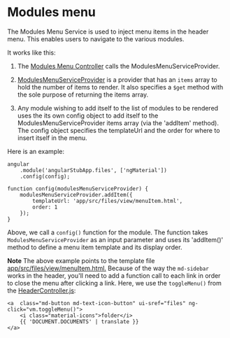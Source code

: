 # Modules menu

The Modules Menu Service is used to inject menu items in the header menu. This enables users to navigate to the various 
modules.

It works like this:

1. The [Modules Menu Controller](/app/src/header/ModulesMenuController.js) calls the ModulesMenuServiceProvider.

2. [ModulesMenuServiceProvider](/app/src/header/modulesMenuService.js) is a provider that has an `items` array to hold 
the number of items to render. It also specifies a `$get` method with the sole purpose of returning the items array. 

3. Any module wishing to add itself to the list of modules to be rendered uses the its own config object to add itself 
to the ModulesMenuServiceProvider items array (via the 'addItem' method).
The config object specifies the templateUrl and the order for where to insert itself in the menu.

Here is an example:

```
angular
    .module('angularStubApp.files', ['ngMaterial'])
    .config(config);

function config(modulesMenuServiceProvider) {
    modulesMenuServiceProvider.addItem({
        templateUrl: 'app/src/files/view/menuItem.html',
        order: 1
    });
}
```

Above, we call a `config()` function for the module.
The function takes `ModulesMenuServiceProvider` as an input parameter and uses its 'addItem()' method to define a menu 
item template and its display order.

**Note** The above example points to the template file [app/src/files/view/menuItem.html.](/app/src/files/view/menuItem.html)
Because of the way the `md-sidebar` works in the header, you'll need to add a function call to each link in order to 
close the menu after clicking a link.
Here, we use the `toggleMenu()` from the [HeaderController.js](/app/src/header/HeaderController.js):
```
<a  class="md-button md-text-icon-button" ui-sref="files" ng-click="vm.toggleMenu()">
    <i class="material-icons">folder</i>
    {{ 'DOCUMENT.DOCUMENTS' | translate }}
</a>
```
